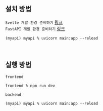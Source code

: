 ## 설치 방법
```Svelte 개발 환경 준비하기``` [링크](https://wikidocs.net/175833)  
```FastAPI 개발 환경 준비하기``` [링크](https://wikidocs.net/175831)

```
(myapi) myapi % uvicorn main:app --reload
```

<br />

## 실행 방법
```frontend```
```
frontend % npm run dev
```
```backend```
```
(myapi) myapi % uvicorn main:app --reload
```